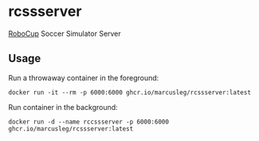 # rcssserver
[RoboCup](https://www.robocup.org/) Soccer Simulator Server

## Usage
Run a throwaway container in the foreground:
```shell
docker run -it --rm -p 6000:6000 ghcr.io/marcusleg/rcssserver:latest
```

Run container in the background:
```shell
docker run -d --name rccssserver -p 6000:6000 ghcr.io/marcusleg/rcssserver:latest
```
